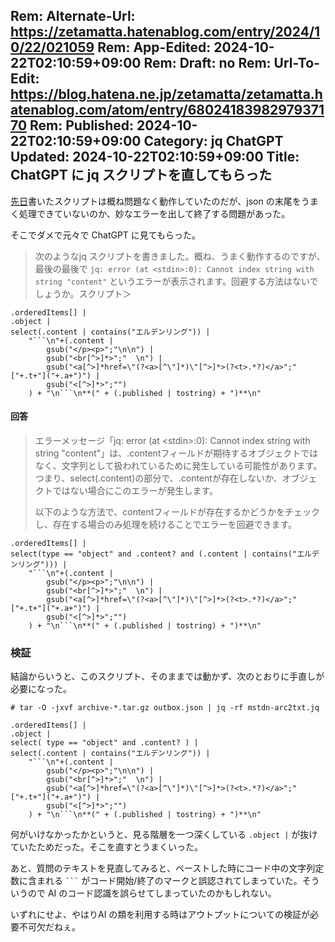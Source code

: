 Rem: Alternate-Url: https://zetamatta.hatenablog.com/entry/2024/10/22/021059
Rem: App-Edited: 2024-10-22T02:10:59+09:00
Rem: Draft: no
Rem: Url-To-Edit: https://blog.hatena.ne.jp/zetamatta/zetamatta.hatenablog.com/atom/entry/6802418398297937170
Rem: Published: 2024-10-22T02:10:59+09:00
Category: jq ChatGPT
Updated: 2024-10-22T02:10:59+09:00
Title: ChatGPT に jq スクリプトを直してもらった
---
[先日](https://zetamatta.hatenablog.com/entry/2024/10/19/230800)書いたスクリプトは概ね問題なく動作していたのだが、json の末尾をうまく処理できていないのか、妙なエラーを出して終了する問題があった。

そこでダメで元々で ChatGPT に見てもらった。

> 次のようなjq スクリプトを書きました。概ね、うまく動作するのですが、最後の最後で `jq: error (at <stdin>:0): Cannot index string with string "content"` というエラーが表示されます。回避する方法はないでしょうか。スクリプト＞

```jq
.orderedItems[] |
.object |
select(.content | contains("エルデンリング")) |
    "```\n"+(.content |
        gsub("</p><p>";"\n\n") |
        gsub("<br[^>]*>";"  \n") |
        gsub("<a[^>]*href=\"(?<a>[^\"]*)\"[^>]*>(?<t>.*?)</a>";"["+.t+"]("+.a+")") |
        gsub("<[^>]*>";"")
    ) + "\n```\n**(" + (.published | tostring) + ")**\n"
```

#### 回答

> エラーメッセージ「jq: error (at \<stdin\>:0): Cannot index string with string "content"」は、.contentフィールドが期待するオブジェクトではなく、文字列として扱われているために発生している可能性があります。つまり、select(.content)の部分で、.contentが存在しないか、オブジェクトではない場合にこのエラーが発生します。
> 
> 以下のような方法で、contentフィールドが存在するかどうかをチェックし、存在する場合のみ処理を続けることでエラーを回避できます。

```jq
.orderedItems[] |
select(type == "object" and .content? and (.content | contains("エルデンリング"))) |
    "```\n"+(.content |
        gsub("</p><p>";"\n\n") |
        gsub("<br[^>]*>";"  \n") |
        gsub("<a[^>]*href=\"(?<a>[^\"]*)\"[^>]*>(?<t>.*?)</a>";"["+.t+"]("+.a+")") |
        gsub("<[^>]*>";"")
    ) + "\n```\n**(" + (.published | tostring) + ")**\n"
```

### 検証

結論からいうと、このスクリプト、そのままでは動かず、次のとおりに手直しが必要になった。

```jq
# tar -O -jxvf archive-*.tar.gz outbox.json | jq -rf mstdn-arc2txt.jq

.orderedItems[] |
.object |
select( type == "object" and .content? ) |
select(.content | contains("エルデンリング")) |
    "```\n"+(.content |
        gsub("</p><p>";"\n\n") |
        gsub("<br[^>]*>";"  \n") |
        gsub("<a[^>]*href=\"(?<a>[^\"]*)\"[^>]*>(?<t>.*?)</a>";"["+.t+"]("+.a+")") |
        gsub("<[^>]*>";"")
    ) + "\n```\n**(" + (.published | tostring) + ")**\n"
```

何がいけなかったかというと、見る階層を一つ深くしている `.object |` が抜けていたためだった。そこを直すとうまくいった。

あと、質問のテキストを見直してみると、ペーストした時にコード中の文字列定数に含まれる `` ``` `` がコード開始/終了のマークと誤認されてしまっていた。そういうので AI のコード認識を誤らせてしまっていたのかもしれない。

いずれにせよ、やはりAI の類を利用する時はアウトプットについての検証が必要不可欠だねぇ。
